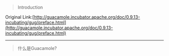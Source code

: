 > Introduction

Original Link:[http://guacamole.incubator.apache.org/doc/0.9.13-incubating/gug/preface.html](http://guacamole.incubator.apache.org/doc/0.9.13-incubating/gug/preface.html)

---

> 什么是Guacamole?



